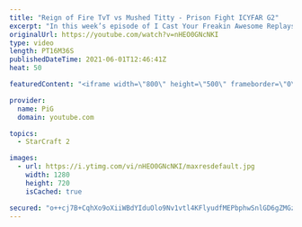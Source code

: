 ```yaml
---
title: "Reign of Fire TvT vs Mushed Titty - Prison Fight ICYFAR G2"
excerpt: "In this week’s episode of I Cast Your Freakin Awesome Replays (ICYFAR) players had to get stabby, because they were only allowed to make 35 max workers!\r THIS WEEKS ICYFAR CHALLENGE: \"Now you see me, now you dont!\" Send in your best games using cloaked and burrowed units! Send submissions to eonblu95@gmail.com"
originalUrl: https://youtube.com/watch?v=nHEO0GNcNKI
type: video
length: PT16M36S
publishedDateTime: 2021-06-01T12:46:41Z
heat: 50

featuredContent: "<iframe width=\"800\" height=\"500\" frameborder=\"0\" src=\"https://www.youtube.com/embed/nHEO0GNcNKI\" allow=\"accelerometer; autoplay; encrypted-media; gyroscope; picture-in-picture\" allowfullscreen></iframe>"

provider:
  name: PiG
  domain: youtube.com

topics:
  - StarCraft 2

images:
  - url: https://i.ytimg.com/vi/nHEO0GNcNKI/maxresdefault.jpg
    width: 1280
    height: 720
    isCached: true

secured: "o++cj7B+CqhXo9oXiiWBdYIduOlo9Nv1vtl4KFlyudfMEPbphwSnlGD6gZMGz5yIYAK3v13ok3yhrrNh9Q/OCDzV9FBtnzAqZR1uzLHTW3XpSEZt+rIrodTTcBM1ukrdgx82qclj06wbOlkEpgfHU99kCwN9S1IhMF2vaYOyZue/cvE0LIGwMGi7duUMuWqDD4/bBa7WAau2xPyI8EaFNNlLWDiGKEex4AFa4chUX6tpKAsX2wiPqQkxKEuTcYGPY1egK2b6kwPPk+EAqC56qWVWsyfj81j83l7L0oS4Eb+Ou1LcYmc1Khz0TfdScmZgUswQs4oWhGxUwjkOgbOnSCDpUAtXmNVEYudgbxxVz+dj3JBPjXAVXTumzPn7yKHiEvh5Lj8R2MXKmaO4zfpdsuFGr3RC5IJSG/ixchVisw4=;NiRiI/e/5AQixkp5/9Ijfw=="
---
```


